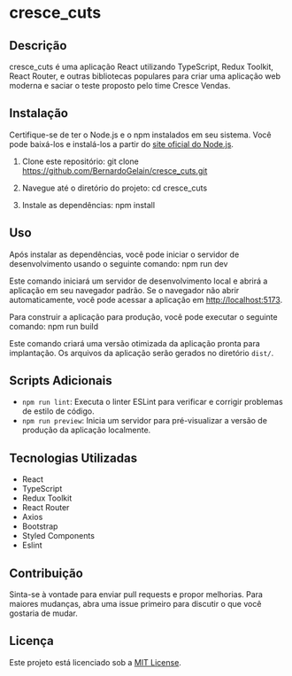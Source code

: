 # cresce_cuts

## Descrição

cresce_cuts é uma aplicação React utilizando TypeScript, Redux Toolkit, React Router, e outras bibliotecas populares para criar uma aplicação web moderna e saciar o teste proposto pelo time Cresce Vendas.

## Instalação

Certifique-se de ter o Node.js e o npm instalados em seu sistema. Você pode baixá-los e instalá-los a partir do [site oficial do Node.js](https://nodejs.org/).

1. Clone este repositório:
   git clone https://github.com/BernardoGelain/cresce_cuts.git

2. Navegue até o diretório do projeto: cd cresce_cuts

3. Instale as dependências: npm install

## Uso

Após instalar as dependências, você pode iniciar o servidor de desenvolvimento usando o seguinte comando:
npm run dev

Este comando iniciará um servidor de desenvolvimento local e abrirá a aplicação em seu navegador padrão. Se o navegador não abrir automaticamente, você pode acessar a aplicação em [http://localhost:5173](http://localhost:5173).

Para construir a aplicação para produção, você pode executar o seguinte comando: npm run build

Este comando criará uma versão otimizada da aplicação pronta para implantação. Os arquivos da aplicação serão gerados no diretório `dist/`.

## Scripts Adicionais

- `npm run lint`: Executa o linter ESLint para verificar e corrigir problemas de estilo de código.
- `npm run preview`: Inicia um servidor para pré-visualizar a versão de produção da aplicação localmente.

## Tecnologias Utilizadas

- React
- TypeScript
- Redux Toolkit
- React Router
- Axios
- Bootstrap
- Styled Components
- Eslint

## Contribuição

Sinta-se à vontade para enviar pull requests e propor melhorias. Para maiores mudanças, abra uma issue primeiro para discutir o que você gostaria de mudar.

## Licença

Este projeto está licenciado sob a [MIT License](https://opensource.org/licenses/MIT).
